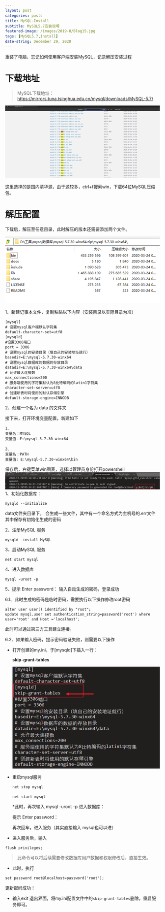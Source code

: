 ```yaml
---
layout: post
categories: posts
title: MySQL-Install
subtitle: MySQL5.7安装说明
featured-image: /images/2019-8/Blog15.jpg
tags: [MySQL5.7,Install]
date-string: December 29, 2020
---
```


重装了电脑，忘记如何使用客户端安装MySQL，记录解压安装过程

# 下载地址

>MySQL下载地址：https://mirrors.tuna.tsinghua.edu.cn/mysql/downloads/MySQL-5.7/

![blog01](/images/2020-12-29/1.png)

这里选择的是国内清华源，由于源较多，ctrl+f搜索win，下载64位MySQL压缩包。

# 解压配置

下载后，解压至任意目录，此时解压的版本还需要添加两个文件。

![blog01](/images/2020-12-29/2.jpg)

1、新建记事本文件，复制粘贴以下内容（安装目录以实际目录为准）

```
[mysql]
# 设置mysql客户端默认字符集
default-character-set=utf8
[mysqld]
#设置3306端口
port = 3306
# 设置mysql的安装目录（填自己的安装地址就行）
basedir=E:\mysql-5.7.30-winx64
# 设置mysql数据库的数据的存放目录
datadir=E:\mysql-5.7.30-winx64\data
# 允许最大连接数
max_connections=200
# 服务端使用的字符集默认为8比特编码的latin1字符集
character-set-server=utf8
# 创建新表时将使用的默认存储引擎
default-storage-engine=INNODB
```

2、创建一个名为 data 的文件夹

接下来，打开环境变量配置，新建如下

```
1、
变量名：MYSQL
变量值：E:\mysql-5.7.30-winx64

2、
变量名：PATH
变量值: E:\mysql-5.7.30-winx64\bin
```

保存后，右键菜单win图表，选择以管理员身份打开powershell
![blog01](/images/2020-12-29/3.jpg)
1、初始化数据库：

```
mysqld --initialize 
```
data文件夹目录下， 会生成一些文件，其中有一个命名方式为主机号的.err文件 其中保存有初始化生成的密码


2、注册MySQL 服务
```
mysqld -install MySQL
```

3、启动MySQL 服务

```
net start mysql
```

4、进入数据库
```
mysql -uroot -p
```

5、提示 Enter password： 输入自动生成的密码，登录成功

6.1、此时生成的密码是临时密码，需要执行以下操作修改root密码

```
alter user user() identified by "root";
update mysql.user set authentication_string=password('root') where user='root' and Host ='localhost';
```

此时可以通过第三方工具建立连接。

6.2、如果输入密码，提示密码验证失败，则需要以下操作

* 打开创建的my.ini，于[mysqld]下插入一行：

    **skip-grant-tables**

    ![blog01](/images/2020-12-29/4.jpg)
* 重启mysql服务
    ```
    net stop mysql

    net start mysql
    ```
    *此时，再次输入 mysql -uroot -p 进入数据库：

    提示 Enter password：

    再次回车，进入服务（其实直接输入 mysql也可以进）

* 进入服务后，输入
```
flush privileges;
```

>此命令可以将后续需要修改数据库用户数据和权限修改后，直接生效。

* 此时，执行
```
set password root@localhost=password('root');
```
更新密码成功！

* 输入exit 退出界面，将my.ini配置文件中的```skip-grant-tables```删除，重启服务即可。

